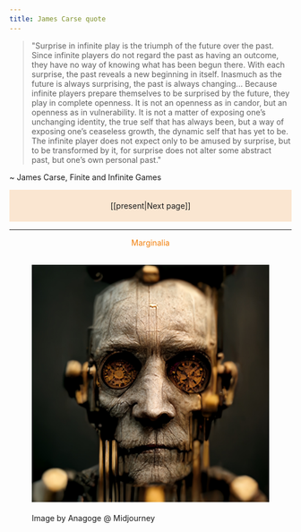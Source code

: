 ```yaml
---
title: James Carse quote
---
```

> "Surprise in infinite play is the triumph of the future over the past. Since infinite players do not regard the past as having an outcome, they have no way of knowing what has been begun there. With each surprise, the past reveals a new beginning in itself. Inasmuch as the future is always surprising, the past is always changing... Because infinite players prepare themselves to be surprised by the future, they play in complete openness. It is not an openness as in candor, but an openness as in vulnerability. It is not a matter of exposing one’s unchanging identity, the true self that has always been, but a way of exposing one’s ceaseless growth, the dynamic self that has yet to be. The infinite player does not expect only to be amused by surprise, but to be transformed by it, for surprise does not alter some abstract past, but one’s own personal past."

~ James Carse, Finite and Infinite Games

<p style="text-align: center; background-color: #fae6d1; padding: 20px">[[present|Next page]]</p>

<hr>
<p style="text-align: center; color: #f2800d">Marginalia</p>
<figure>  
  <img src="/assets/James_carse_quote.jpg"/>  
  <figcaption>Image by Anagoge @ Midjourney</figcaption>  
</figure>
